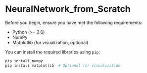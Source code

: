 # NeuralNetwork_from_Scratch

Before you begin, ensure you have met the following requirements:

- Python (>= 3.6)
- NumPy
- Matplotlib (for visualization, optional)

You can install the required libraries using `pip`:

```bash
pip install numpy
pip install matplotlib  # Optional for visualization
